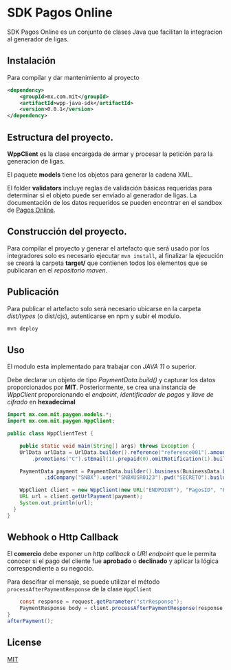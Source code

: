 # SDK Pagos Online

SDK Pagos Online es un conjunto de clases Java que facilitan la integracion al generador de ligas.

## Instalación

Para compilar y dar mantenimiento al proyecto

```xml
<dependency>
    <groupId>mx.com.mit</groupId>
    <artifactId>wpp-java-sdk</artifactId>
    <version>0.0.1</version>
</dependency>

```

## Estructura del proyecto.

**WppClient** es la clase encargada de armar y procesar la petición para la generacion de ligas.

El paquete **models** tiene los objetos para generar la cadena XML.

El folder **validators** incluye reglas de validación básicas requeridas para determinar si el objeto puede ser enviado al generador de ligas. 
La documentación de los datos requeridos se pueden encontrar en el sandbox de [Pagos Online](https://sandboxpol.mit.com.mx/generar).

## Construcción del proyecto.
Para compilar el proyecto y generar el artefacto que será usado por los integradores solo es necesario ejecutar `mvn install`, al finalizar la ejecución se creará la carpeta **target/** que contienen todos los elementos que se publicaran en el *repositorio maven*.

## Publicación
Para publicar el artefacto solo será necesario ubicarse en la carpeta *dist/types* (o dist/cjs), autenticarse en npm y subir el modulo.

```bash
mvn deploy
```

## Uso
El modulo esta implementado para trabajar con *JAVA 11* o superior.

Debe declarar un objeto de tipo *PaymentData.build()* y capturar los datos proporcionados por **MIT**. Posteriormente, se crea una instancia de *WppClient* proporcionando el *endpoint*, *identificador de pagos* y *llave de cifrado* en **hexadecimal**



```java
import mx.com.mit.paygen.models.*;
import mx.com.mit.paygen.WppClient;

public class WppClientTest {

    public static void main(String[] args) throws Exception {
    UrlData urlData = UrlData.builder().reference("reference001").amount(10.0).moneda(MonedaType.MXN)
        .promotions("C").stEmail(1).prepaid(0).omitNotification(1).build();

    PaymentData payment = PaymentData.builder().business(BusinessData.builder().idBranch("01SNBXBRNCH")
            .idCompany("SNBX").user("SNBXUSR0123").pwd("SECRETO").build()).url(urlData).build();

    WppClient client = new WppClient(new URL("ENDPOINT"), "PagosID", "PagosKey");
    URL url = client.getUrlPayment(payment);
    System.out.println(url);
  }
}
```

## Webhook o Http Callback
El **comercio** debe exponer un *http callback* o *URI endpoint* que le permita conocer si el pago del cliente fue **aprobado** o **declinado** y aplicar la lógica correspondiente a su negocio.

Para descifrar el mensaje, se puede utilizar el método `processAfterPaymentResponse` de la clase `WppClient`

```java
    const response = request.getParameter("strResponse");
    PaymentResponse body = client.processAfterPaymentResponse(response);
}
afterPayment();
```

## License
[MIT](https://choosealicense.com/licenses/mit/)